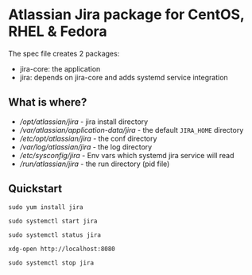 # Atlassian Jira package for CentOS, RHEL & Fedora

The spec file creates 2 packages:

* jira-core: the application
* jira: depends on jira-core and adds systemd service integration


## What is where?

* */opt/atlassian/jira* - jira install directory
* */var/atlassian/application-data/jira* - the default `JIRA_HOME` directory
* */etc/opt/atlassian/jira* - the conf directory
* */var/log/atlassian/jira* - the log directory
* */etc/sysconfig/jira* - Env vars which systemd jira service will read
* */run/atlassian/jira* - the run directory (pid file)


## Quickstart


```
sudo yum install jira

sudo systemctl start jira

sudo systemctl status jira

xdg-open http://localhost:8080

sudo systemctl stop jira
```
